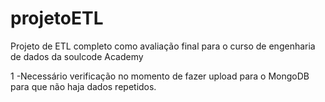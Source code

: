 # projetoETL
Projeto de ETL completo como avaliação final para o curso de engenharia de dados da soulcode Academy

1 -Necessário verificação no momento de fazer upload para o MongoDB para que não haja dados repetidos.
